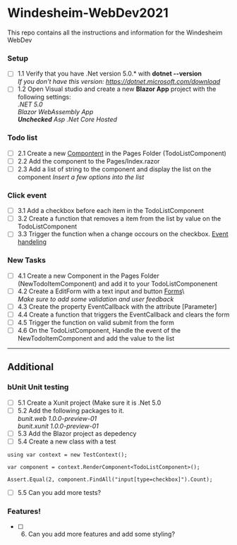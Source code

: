 # Windesheim-WebDev2021
This repo contains all the instructions and information for the Windesheim WebDev

### Setup
- [ ] 1.1 Verify that you have .Net version 5.0.* with **dotnet --version**  
*If you don't have this version: https://dotnet.microsoft.com/download*  
- [ ] 1.2 Open Visual studio and create a new **Blazor App** project with the following settings:  
*.NET 5.0  
Blazor WebAssembly App  
**Unchecked** Asp .Net Core Hosted*

### Todo list
- [ ] 2.1 Create a new [Compontent](https://docs.microsoft.com/en-us/aspnet/core/blazor/components/?view=aspnetcore-5.0) in the Pages Folder (TodoListComponent)
- [ ] 2.2 Add the component to the Pages/Index.razor
- [ ] 2.3 Add a list of string to the component and display the list on the component *Insert a few options into the list*

### Click event
- [ ] 3.1 Add a checkbox before each item in the TodoListComponent
- [ ] 3.2 Create a function that removes a item from the list by value on the TodoListComponent
- [ ] 3.3 Trigger the function when a change occours on the checkbox. [Event handeling](https://docs.microsoft.com/en-us/aspnet/core/blazor/components/event-handling?view=aspnetcore-5.0)  

### New Tasks
- [ ] 4.1 Create a new Component in the Pages Folder (NewTodoItemComponent) and add it to your TodoListComponenent
- [ ] 4.2 Create a EditForm with a text input and button [Forms](https://docs.microsoft.com/en-us/aspnet/core/blazor/forms-validation?view=aspnetcore-5.0)\  
*Make sure to add some validation and user feedback*
- [ ] 4.3 Create the property EventCallback<string> with the attribute [Parameter]
- [ ] 4.4 Create a function that triggers the EventCallback and clears the form
- [ ] 4.5 Trigger the function on valid submit from the form
- [ ] 4.6 On the TodoListComponent, Handle the event of the NewTodoItemComponent and add the value to the list
---
## Additional
### bUnit Unit testing
- [ ] 5.1 Create a Xunit project (Make sure it is .Net 5.0
- [ ] 5.2 Add the following packages to it.  
*bunit.web 1.0.0-preview-01  
bunit.xunit 1.0.0-preview-01*
- [ ] 5.3 Add the Blazor project as depedency
- [ ] 5.4 Create a new class with a test
```
using var context = new TestContext();

var component = context.RenderComponent<TodoListComponent>();

Assert.Equal(2, component.FindAll("input[type=checkbox]").Count);
```
- [ ] 5.5 Can you add more tests?
### Features!
- [ ] 6. Can you add more features and add some styling?
